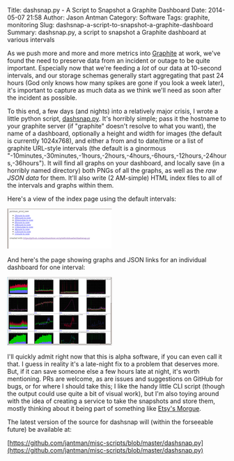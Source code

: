 Title: dashsnap.py - A Script to Snapshot a Graphite Dashboard
Date: 2014-05-07 21:58
Author: Jason Antman
Category: Software
Tags: graphite, monitoring
Slug: dashsnap-a-script-to-snapshot-a-graphite-dashboard
Summary: dashsnap.py, a script to snapshot a Graphite dashboard at various intervals

As we push more and more and more metrics into [Graphite](http://graphite.wikidot.com/)
at work, we've found the need to preserve data from an incident or outage to be quite
important. Especially now that we're feeding a _lot_ of our data at 10-second intervals,
and our storage schemas generally start aggregating that past 24 hours (God only knows
how many spikes are gone if you look a week later), it's important to capture as much
data as we think we'll need as soon after the incident as possible.

To this end, a few days (and nights) into a relatively major crisis, I wrote a little
python script, [dashsnap.py](https://github.com/jantman/misc-scripts/blob/master/dashsnap.py).
It's horribly simple; pass it the hostname to your graphite server (if "graphite" doesn't
resolve to what you want), the name of a dashboard, optionally a height and width for images
(the default is currently 1024x768), and either a from and to date/time or a list of graphite
URL-style intervals (the default is a ginormous "-10minutes,-30minutes,-1hours,-2hours,-4hours,-6hours,-12hours,-24hours,-36hours").
It will find all graphs on your dashboard, and locally save (in a horribly named directory)
both PNGs of all the graphs, as well as the _raw JSON data_ for them. It'll also write
(2 AM-simple) HTML index files to all of the intervals and graphs within them.

Here's a view of the index page using the default intervals:

[![screenshot of rendered index page](/GFX/dashsnap_index_sm.png)](/GFX/dashsnap_index.png)

And here's the page showing graphs and JSON links for an individual dashboard for one interval:

[![screenshot of one interval page](/GFX/dashsnap_page_sm.png)](/GFX/dashsnap_page.png)

I'll quickly admit right now that this is alpha software, if you can even call it that.
I guess in reality it's a late-night fix to a problem that deserves more. But, if it can
save someone else a few hours late at night, it's worth mentioning. PRs are welcome, as
are issues and suggestions on GitHub for bugs, or for where I should take this; I like
the handy little CLI script (though the output could use quite a bit of visual work),
but I'm also toying around with the idea of creating a service to take the snapshots
and store them, mostly thinking about it being part of something like
[Etsy's Morgue](https://github.com/etsy/morgue).

The latest version of the source for dashsnap will (within the forseeable future)
be available at:

[https://github.com/jantman/misc-scripts/blob/master/dashsnap.py](https://github.com/jantman/misc-scripts/blob/master/dashsnap.py)
